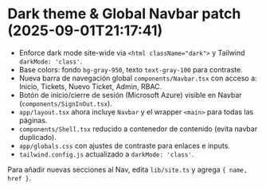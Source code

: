 
# Dark theme & Global Navbar patch (2025-09-01T21:17:41)

- Enforce dark mode site-wide via `<html className="dark">` y Tailwind `darkMode: 'class'`.
- Base colors: fondo `bg-gray-950`, texto `text-gray-100` para contraste.
- Nueva barra de navegación global `components/Navbar.tsx` con acceso a:
  Inicio, Tickets, Nuevo Ticket, Admin, RBAC.
- Botón de inicio/cierre de sesión (Microsoft Azure) visible en Navbar (`components/SignInOut.tsx`).
- `app/layout.tsx` ahora incluye `Navbar` y el wrapper `<main>` para todas las páginas.
- `components/Shell.tsx` reducido a contenedor de contenido (evita navbar duplicado).
- `app/globals.css` con ajustes de contraste para enlaces e inputs.
- `tailwind.config.js` actualizado a `darkMode: 'class'`.

Para añadir nuevas secciones al Nav, edita `lib/site.ts` y agrega `{ name, href }`.
